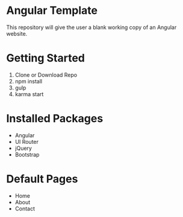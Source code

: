 # Angular Template

This repository will give the user a blank working copy of an Angular website.

# Getting Started
  1. Clone or Download Repo
  2. npm install
  3. gulp
  4. karma start

# Installed Packages
  - Angular
  - UI Router
  - jQuery
  - Bootstrap

# Default Pages
  - Home
  - About
  - Contact
